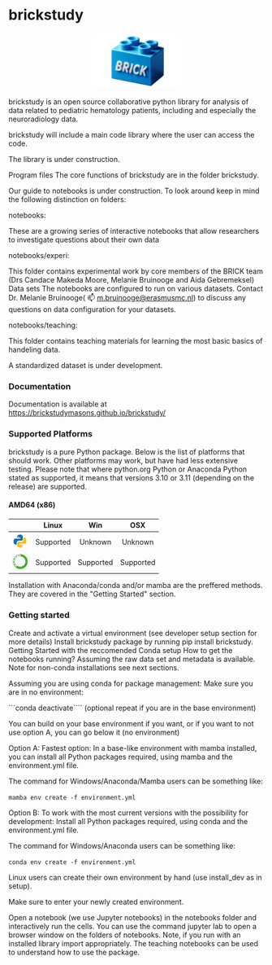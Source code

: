 # brickstudy

<p align="center">
    <img style="width: 35%; height: 35%" src="image011.png">
</p>

brickstudy is an open source collaborative python library for analysis of data related to pediatric hematology patients, including and especially the neuroradiology data.

brickstudy will include a main code library where the user can access the code.

The library is under construction.

Program files
The core functions of brickstudy are in the folder brickstudy.

Our guide to notebooks is under construction. To look around keep in mind the following distinction on folders:

notebooks:

These are a growing series of interactive notebooks that allow researchers to investigate questions about their own data

notebooks/experi:

This folder contains experimental work by core members of the BRICK team (Drs Candace Makeda Moore, Melanie Bruinooge and Aida Gebremeksel)
Data sets
The notebooks are configured to run on various datasets. Contact Dr. Melanie Bruinooge( 📫 m.bruinooge@erasmusmc.nl) to discuss any questions on data configuration for your datasets.

notebooks/teaching:

This folder contains teaching materials for learning the most basic basics of handeling data.

A standardized dataset is under development.

### Documentation
Documentation is available at https://brickstudymasons.github.io/brickstudy/

### Supported Platforms

brickstudy is a pure Python package. Below is the list of
platforms that should work. Other platforms may work, but have had less extensive testing.
Please note that where
python.org Python or Anaconda Python stated as supported, it means
that versions 3.10 or 3.11 (depending on the release) are supported.

#### AMD64 (x86)

|                             | Linux     | Win       | OSX       |
|:---------------------------:|:---------:|:---------:|:---------:|
| ![p](etc/python-logo.png)   | Supported | Unknown   | Unknown   |
| ![a](etc/anaconda-logo.png) | Supported | Supported | Supported |


Installation with Anaconda/conda and/or mamba are the preffered methods. They are covered in the "Getting Started" section. 

### Getting started
Create and activate a virtual environment (see developer setup section for more details)
Install brickstudy package by running pip install brickstudy.
Getting Started
with the reccomended Conda setup
How to get the notebooks running? Assuming the raw data set and metadata is available. Note for non-conda installations see next sections.

Assuming you are using conda for package management:
Make sure you are in no environment:

```conda deactivate````
(optional repeat if you are in the base environment)

You can build on your base environment if you want, or if you want to not use option A, you can go below it (no environment)

Option A: Fastest option: In a base-like environment with mamba installed, you can install all Python packages required, using mamba and the environment.yml file.

The command for Windows/Anaconda/Mamba users can be something like:

```mamba env create -f environment.yml```

Option B: To work with the most current versions with the possibility for development: Install all Python packages required, using conda and the environment.yml file.

The command for Windows/Anaconda users can be something like:

```conda env create -f environment.yml```

Linux users can create their own environment by hand (use install_dev as in setup).

Make sure to enter your newly created environment.


Open a notebook (we use Jupyter notebooks) in the notebooks folder and interactively run the cells. You can use the command jupyter lab to open a browser window on the folders of notebooks. Note, if you run with an installed library import appropriately. The teaching notebooks can be used to understand how to use the package.